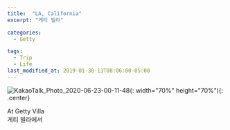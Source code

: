 ```yaml
---
title:  "LA, California"
excerpt: "게티 빌라"

categories:
  - Getty

tags:
  - Trip
  - Life
last_modified_at: 2019-01-30-13T08:06:00-05:00
---
```


![KakaoTalk_Photo_2020-06-23-00-11-48](https://user-images.githubusercontent.com/43649503/85304214-74023180-b4e6-11ea-96c8-a9212aac84cd.jpeg){: width="70%" height="70%"){: .center}

<div style="text-align: left">At Getty Villa</div>

<div style="text-align: left">게티 빌라에서</div>
